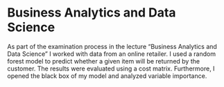 # Business Analytics and Data Science
As part of the examination process in the lecture “Business Analytics and Data Science” I worked with data from an online retailer. I used a random forest model to predict whether a given item will be returned by the customer. The results were evaluated using a cost matrix. Furthermore, I opened the black box of my model and analyzed variable importance.
